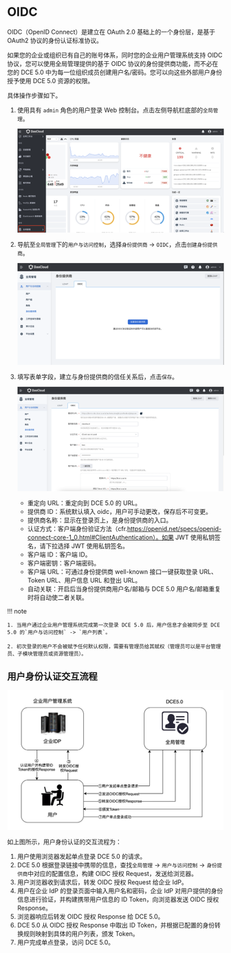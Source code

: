 # OIDC

OIDC（OpenID Connect）是建立在 OAuth 2.0 基础上的一个身份层，是基于 OAuth2 协议的身份认证标准协议。

如果您的企业或组织已有自己的账号体系，同时您的企业用户管理系统支持 OIDC 协议，您可以使用全局管理提供的基于 OIDC 协议的身份提供商功能，而不必在您的 DCE 5.0 中为每一位组织成员创建用户名/密码。您可以向这些外部用户身份授予使用 DCE 5.0 资源的权限。

具体操作步骤如下。

1. 使用具有 `admin` 角色的用户登录 Web 控制台。点击左侧导航栏底部的`全局管理`。

    ![](../../images/ws01.png)

2. 导航至`全局管理`下的`用户与访问控制`，选择`身份提供商` -> `OIDC`，点击`创建身份提供商`。

    ![身份提供商](../../images/oidc02.png)

3. 填写表单字段，建立与身份提供商的信任关系后，点击`保存`。

    ![身份提供商](../../images/oidc03.png)

    - 重定向 URL：重定向到 DCE 5.0 的 URL。
    - 提供商 ID：系统默认填入 oidc，用户可手动更改，保存后不可变更。
    - 提供商名称：显示在登录页上，是身份提供商的入口。
    - 认证方式：客户端身份验证方法（cfr.https://openid.net/specs/openid-connect-core-1_0.html#ClientAuthentication）。如果 JWT 使用私钥签名，请下拉选择 JWT 使用私钥签名。
    - 客户端 ID：客户端 ID。
    - 客户端密钥：客户端密码。
    - 客户端 URL：可通过身份提供商 well-known 接口一键获取登录 URL、Token URL、用户信息 URL 和登出 URL。
    - 自动关联：开启后当身份提供商用户名/邮箱与 DCE 5.0 用户名/邮箱重复时将自动使二者关联。
  
!!! note

    1. 当用户通过企业用户管理系统完成第一次登录 DCE 5.0 后，用户信息才会被同步至 DCE 5.0 的`用户与访问控制` -> `用户列表`。

    2. 初次登录的用户不会被赋予任何默认权限，需要有管理员给其赋权（管理员可以是平台管理员、子模块管理员或资源管理员）。
  
## 用户身份认证交互流程
  
![oidc](../../images/oidc01.png)
  
如上图所示，用户身份认证的交互流程为：
  
1. 用户使用浏览器发起单点登录 DCE 5.0 的请求。
2. DCE 5.0 根据登录链接中携带的信息，查找`全局管理` -> `用户与访问控制` -> `身份提供商`中对应的配置信息，构建 OIDC 授权 Request，发送给浏览器。
3. 用户浏览器收到请求后，转发 OIDC 授权 Request 给企业 IdP。
4. 用户在企业 IdP 的登录页面中输入用户名和密码，企业 IdP 对用户提供的身份信息进行验证，并构建携带用户信息的 ID Token，向浏览器发送 OIDC 授权 Response。
5. 浏览器响应后转发 OIDC 授权 Response 给 DCE 5.0。
6. DCE 5.0 从 OIDC 授权 Response 中取出 ID Token，并根据已配置的身份转换规则映射到具体的用户列表，颁发 Token。
7. 用户完成单点登录，访问 DCE 5.0。
